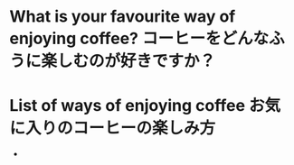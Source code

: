 # What is your favourite way of enjoying coffee? コーヒーをどんなふうに楽しむのが好きですか？

# List of ways of enjoying coffee お気に入りのコーヒーの楽しみ方
-
